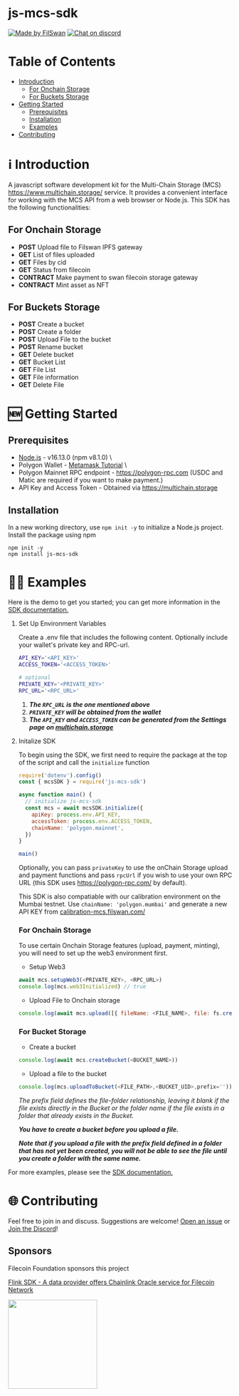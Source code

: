 # js-mcs-sdk

[![Made by FilSwan](https://img.shields.io/badge/made%20by-FilSwan-green.svg)](https://www.filswan.com/)
[![Chat on discord](https://img.shields.io/badge/join%20-discord-brightgreen.svg)](https://discord.com/invite/KKGhy8ZqzK)

# Table of Contents <!-- omit in toc -->

- [Introduction](#introduction)
  - [For Onchain Storage](#for-onchain-storage)
  - [For Buckets Storage](#for-buckets-storage)
- [Getting Started](#getting-started)
  - [Prerequisites](#prerequisites)
  - [Installation](#installation)
  - [Examples](#examples)
- [Contributing](#contributing)

<a name="introduction"></a>

# ℹ️ Introduction

A javascript software development kit for the Multi-Chain Storage (MCS) https://www.multichain.storage/ service. It provides a convenient interface for working with the MCS API from a web browser or Node.js. This SDK has the following functionalities:

## For Onchain Storage

- **POST** Upload file to Filswan IPFS gateway
- **GET** List of files uploaded
- **GET** Files by cid
- **GET** Status from filecoin
- **CONTRACT** Make payment to swan filecoin storage gateway
- **CONTRACT** Mint asset as NFT

## For Buckets Storage

- **POST** Create a bucket
- **POST** Create a folder
- **POST** Upload File to the bucket
- **POST** Rename bucket
- **GET** Delete bucket
- **GET** Bucket List
- **GET** File List
- **GET** File information
- **GET** Delete File

<a name="getting-started"></a>

# 🆕 Getting Started

## Prerequisites

- [Node.js](https://nodejs.org/en/) - v16.13.0 (npm v8.1.0) \
- Polygon Wallet - [Metamask Tutorial](https://docs.filswan.com/getting-started/beginner-walkthrough/public-testnet/setup-metamask) \
- Polygon Mainnet RPC endpoint - https://polygon-rpc.com (USDC and Matic are required if you want to make payment.)
- API Key and Access Token - Obtained via https://multichain.storage

## Installation

In a new working directory, use `npm init -y` to initialize a Node.js project.
Install the package using npm

```
npm init -y
npm install js-mcs-sdk
```

<a name="examples"></a>

# 👨‍💻 Examples

Here is the demo to get you started; you can get more information in the [SDK documentation.](https://docs.filswan.com/multi-chain-storage/developer-quickstart/sdk)

1. Set Up Environment Variables

   Create a .env file that includes the following content. Optionally include your wallet's private key and RPC-url.

   ```bash
   API_KEY='<API_KEY>'
   ACCESS_TOKEN='<ACCESS_TOKEN>'

   # optional
   PRIVATE_KEY='<PRIVATE_KEY>'
   RPC_URL='<RPC_URL>'
   ```

   1. **_The `RPC_URL` is the one mentioned above_**
   2. **_`PRIVATE_KEY` will be obtained from the wallet_**
   3. **_The `API_KEY` and `ACCESS_TOKEN` can be generated from the Settings page on [multichain.storage](#https://www.multichain.storage/)_**

2) Initalize SDK

   To begin using the SDK, we first need to require the package at the top of the script and call the `initialize` function

   ```js
   require('dotenv').config()
   const { mcsSDK } = require('js-mcs-sdk')

   async function main() {
     // initialize js-mcs-sdk
     const mcs = await mcsSDK.initialize({
       apiKey: process.env.API_KEY,
       accessToken: process.env.ACCESS_TOKEN,
       chainName: 'polygon.mainnet',
     })
   }

   main()
   ```

   Optionally, you can pass `privateKey` to use the onChain Storage upload and payment functions and pass `rpcUrl` if you wish to use your own RPC URL (this SDK uses https://polygon-rpc.com/ by default).

   This SDK is also compatiable with our calibration environment on the Mumbai testnet. Use `chainName: 'polygon.mumbai'` and generate a new API KEY from [calibration-mcs.filswan.com/](https://calibration-mcs.filswan.com/)

   ### For Onchain Storage

   To use certain Onchain Storage features (upload, payment, minting), you will need to set up the web3 environment first.

   - Setup Web3

   ```js
   await mcs.setupWeb3(<PRIVATE_KEY>, <RPC_URL>)
   console.log(mcs.web3Initialized) // true
   ```

   - Upload File to Onchain storage

   ```js
   console.log(await mcs.upload([{ fileName: <FILE_NAME>, file: fs.createReadStream(<FILE_PATH>) }]))
   ```

   ### For Bucket Storage

   - Create a bucket

   ```js
   console.log(await mcs.createBucket(<BUCKET_NAME>))
   ```

   - Upload a file to the bucket

   ```js
   console.log(mcs.uploadToBucket(<FILE_PATH>,<BUCKET_UID>,prefix=''))
   ```

   _The prefix field defines the file-folder relationship, leaving it blank if the file exists directly in the Bucket or the folder name if the file exists in a folder that already exists in the Bucket._

   **_You have to create a bucket before you upload a file._**

   **_Note that if you upload a file with the prefix field defined in a folder that has not yet been created, you will not be able to see the file until you create a folder with the same name._**

For more examples, please see the [SDK documentation.](https://docs.filswan.com/multi-chain-storage/developer-quickstart/sdk)

<a name="contributing"></a>

# 🌐 Contributing

Feel free to join in and discuss. Suggestions are welcome! [Open an issue](https://github.com/filswan/js-mcs-sdk/issues) or [Join the Discord](https://discord.com/invite/KKGhy8ZqzK)!

## Sponsors

Filecoin Foundation sponsors this project

[Flink SDK - A data provider offers Chainlink Oracle service for Filecoin Network ](https://github.com/filecoin-project/devgrants/issues/463)

<img src="https://github.com/filswan/flink/blob/main/filecoin.png" width="200">
